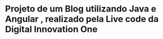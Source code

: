 # Projeto de um Blog utilizando Java e Angular , realizado pela Live code da Digital Innovation One
